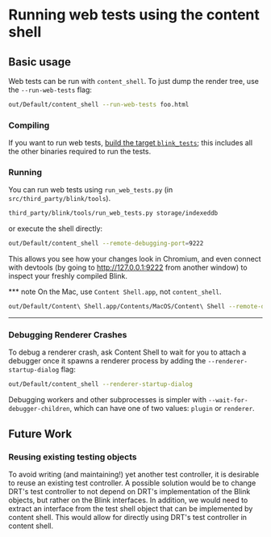 # Running web tests using the content shell

## Basic usage

Web tests can be run with `content_shell`. To just dump the render tree, use
the `--run-web-tests` flag:

```bash
out/Default/content_shell --run-web-tests foo.html
```

### Compiling

If you want to run web tests,
[build the target `blink_tests`](web_tests.md); this includes all the other
binaries required to run the tests.

### Running

You can run web tests using `run_web_tests.py` (in
`src/third_party/blink/tools`).

```bash
third_party/blink/tools/run_web_tests.py storage/indexeddb
```

or execute the shell directly:

```bash
out/Default/content_shell --remote-debugging-port=9222
```

This allows you see how your changes look in Chromium, and even connect with
devtools (by going to http://127.0.0.1:9222 from another window) to inspect your
freshly compiled Blink.

*** note
On the Mac, use `Content Shell.app`, not `content_shell`.

```bash
out/Default/Content\ Shell.app/Contents/MacOS/Content\ Shell --remote-debugging-port=9222
```
***

### Debugging Renderer Crashes

To debug a renderer crash, ask Content Shell to wait for you to attach a
debugger once it spawns a renderer process by adding the
`--renderer-startup-dialog` flag:

```bash
out/Default/content_shell --renderer-startup-dialog
```

Debugging workers and other subprocesses is simpler with
`--wait-for-debugger-children`, which can have one of two values: `plugin` or
`renderer`.

## Future Work

### Reusing existing testing objects

To avoid writing (and maintaining!) yet another test controller, it is desirable
to reuse an existing test controller. A possible solution would be to change
DRT's test controller to not depend on DRT's implementation of the Blink
objects, but rather on the Blink interfaces. In addition, we would need to
extract an interface from the test shell object that can be implemented by
content shell. This would allow for directly using DRT's test controller in
content shell.
